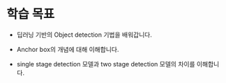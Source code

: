 # 학습 목표


- 딥러닝 기반의 Object detection 기법을 배워갑니다.


- Anchor box의 개념에 대해 이해합니다.


- single stage detection 모델과 two stage detection 모델의 차이를 이해합니다.
